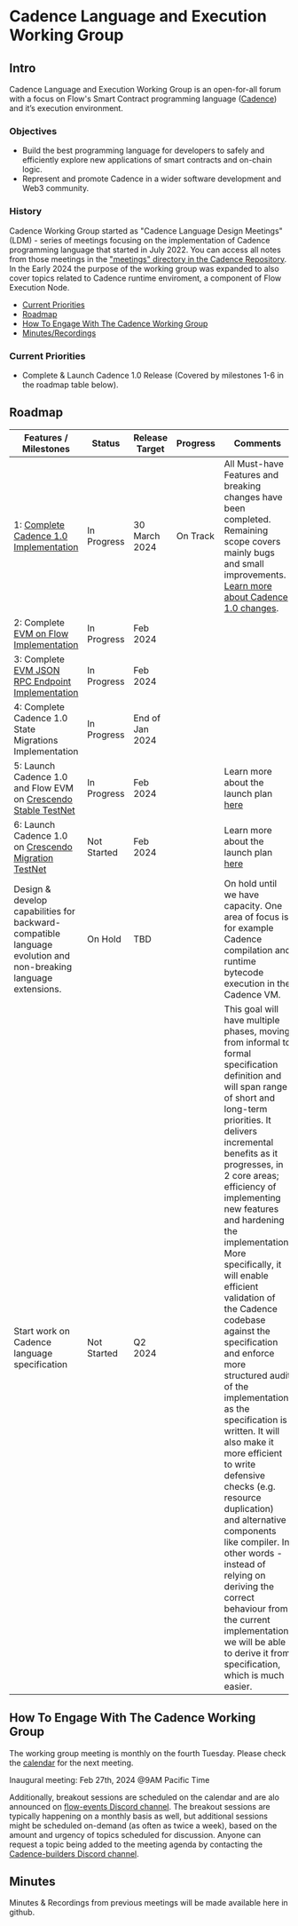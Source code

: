 # Cadence Language and Execution Working Group

## Intro
Cadence Language and Execution Working Group is an open-for-all forum with a focus on Flow's Smart Contract programming language ([Cadence](https://cadence-lang.org/)) and it’s execution environment.

### Objectives
* Build the best programming language for developers to safely and efficiently explore new applications of smart contracts and on-chain logic.
* Represent and promote Cadence in a wider software development and Web3 community.

### History
Cadence Working Group started as "Cadence Language Design Meetings" (LDM) - series of meetings focusing on the implementation of Cadence programming language that started in July 2022. You can access all notes from those meetings in the ["meetings" directory in the Cadence Repository](https://github.com/onflow/cadence/tree/master/meetings).
In the Early 2024 the purpose of the working group was expanded to also cover topics related to Cadence runtime enviroment, a component of Flow Execution Node.

* [Current Priorities](#current-priorities)
* [Roadmap](#roadmap)
* [How To Engage With The Cadence Working Group](#How-To-Engage-With-The-Cadence-Working-Group)
* [Minutes/Recordings](#minutes)

### Current Priorities

- Complete & Launch Cadence 1.0 Release (Covered by milestones 1-6 in the roadmap table below).

## Roadmap

| Features / Milestones | Status | Release Target | Progress     | Comments |
| ---------------------------------------------------| --------- |---------|--------------| ------------- |
| 1: [Complete Cadence 1.0 Implementation](https://github.com/onflow/cadence/issues/2642) | In Progress | 30 March 2024 | On Track     |All Must-have Features and breaking changes have been completed. Remaining scope covers mainly bugs and small improvements. [Learn more about Cadence 1.0 changes](https://forum.flow.com/t/update-on-cadence-1-0/5197).|
| 2: Complete [EVM on Flow Implementation](https://github.com/onflow/flow-go/issues/5241) | In Progress | Feb 2024 |              | |
| 3: Complete [EVM JSON RPC Endpoint Implementation](https://github.com/onflow/flow-evm-gateway/issues/12) | In Progress | Feb 2024 |              | |
| 4: Complete Cadence 1.0 State Migrations Implementation | In Progress | End of Jan 2024 |              | |
| 5: Launch Cadence 1.0 and Flow EVM on [Crescendo Stable TestNet](https://forum.flow.com/t/update-on-cadence-1-0-upgrade-plan/5597) | In Progress | Feb 2024 |              |Learn more about the launch plan [here](https://forum.flow.com/t/cadence-1-0-upgrade-plan/5477) |
| 6: Launch Cadence 1.0 on [Crescendo Migration TestNet](https://forum.flow.com/t/update-on-cadence-1-0-upgrade-plan/5597) | Not Started | Feb 2024 |              | Learn more about the launch plan [here](https://forum.flow.com/t/cadence-1-0-upgrade-plan/5477)|
|Design & develop capabilities for backward-compatible language evolution and non-breaking language extensions.| On Hold | TBD     |              | On hold until we have capacity. One area of focus is for example Cadence compilation and runtime bytecode execution in the Cadence VM.|
| Start work on Cadence language specification | Not Started | Q2 2024 |              |This goal will have multiple phases, moving from informal to formal specification definition and will span range of short and long-term priorities. It delivers incremental benefits as it progresses, in 2 core areas; efficiency of implementing new features and hardening the implementation. More specifically, it will enable efficient validation of the Cadence codebase against the specification and enforce more structured audit of the implementation as the specification is written. It will also make it more efficient to write defensive checks (e.g. resource duplication) and alternative components like compiler. In other words - instead of relying on deriving the correct behaviour from the current implementation, we will be able to derive it from specification, which is much easier.|


## How To Engage With The Cadence Working Group

The working group meeting is monthly on the fourth Tuesday.
Please check the [calendar](https://github.com/onflow/Flow-Working-Groups/tree/main?tab=readme-ov-file#calendar) for the next meeting.

Inaugural meeting: Feb 27th, 2024 @9AM Pacific Time

Additionally, breakout sessions are scheduled on the calendar and are alo announced on [flow-events Discord channel](https://discord.com/channels/613813861610684416/1050190147100102787).
The breakout sessions are typically happening on a monthly basis as well, but additional sessions might be scheduled on-demand (as often as twice a week), based on the amount and urgency of topics scheduled for discussion.
Anyone can request a topic being added to the meeting agenda by contacting the [Cadence-builders Discord channel](https://discord.com/channels/613813861610684416/1108479699732152503).


## Minutes
Minutes & Recordings from previous meetings will be made available here in github.
